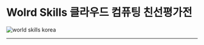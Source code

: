 # Wolrd Skills 클라우드 컴퓨팅 친선평가전

![world skills korea](http://hrdc.hrdkorea.or.kr/hrdc/upload/image/20130908/475426.jpg)

---

